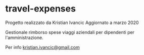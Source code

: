 # travel-expenses

Progetto realizzato da Kristian Ivancic
Aggiornato a marzo 2020

Gestionale rimborso spese viaggi aziendali per dipendenti per l'amministrazione.

Per info 
kristian.ivancic@gmail.com
